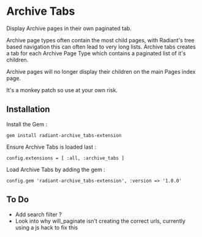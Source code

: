 # Archive Tabs

Display Archive pages in their own paginated tab.

Archive page types often contain the most child pages, with Radiant's tree based navigation this can often lead to very long lists. Archive tabs creates a tab for each Archive Page Type which contains a paginated list of it's children.

Archive pages will no longer display their children on the main Pages index page.

It's a monkey patch so use at your own risk.


## Installation

Install the Gem :

```
gem install radiant-archive_tabs-extension
```

Ensure Archive Tabs is loaded last :

```
config.extensions = [ :all, :archive_tabs ]
```

Load Archive Tabs by adding the gem :

```
config.gem 'radiant-archive_tabs-extension', :version => '1.0.0'
```


## To Do

- Add search filter ?
- Look into why will_paginate isn't creating the correct urls, currently using a js hack to fix this